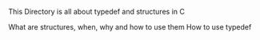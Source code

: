 This Directory is all about typedef and structures in C

What are structures, when, why and how to use them
How to use typedef
